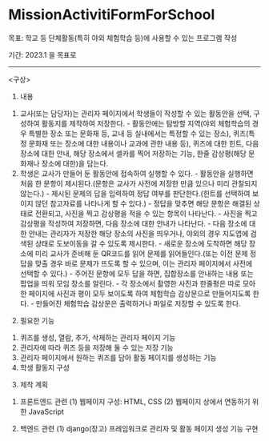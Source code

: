 # MissionActivitiFormForSchool

목표: 학교 등 단체활동(특히 야외 체험학습 등)에 사용할 수 있는 프로그램 작성

기간: 2023.1 을 목표로

---------------
<구상>

1. 내용
  1) 교사(또는 담당자)는 관리자 페이지에서 학생들이 작성할 수 있는 활동안을 선택, 구성하여 활동지를 제작하여 저장한다.
    - 활동안에는 탐방할 지역(야외 체험학습의 경우 특별한 장소 또는 문화재 등, 교내 등 실내에서는 특정할 수 있는 장소),
      퀴즈(특정 문화재 또는 장소에 대한 내용이나 교과에 관한 내용 등), 퀴즈에 대한 힌트, 다음 장소에 대한 안내,
      해당 장소에서 셀카를 찍어 저장하는 기능, 한줄 감상평(해당 문화재나 장소에 대한)을 담는다.
  2) 학생은 교사가 만들어 둔 활동안에 접속하여 실행할 수 있다.
    - 활동안을 실행하면 처음 한 문항이 제시된다.(문항은 교사가 사전에 저장한 만큼 있으나 미리 관찰되지 않는다.)
    - 제시된 문제의 답을 입력하여 정답 여부를 판단한다.(힌트를 선택하여 보이지 않던 참고자료를 나타나게 할 수 있다.)
    - 정답을 맞추면 해당 문항은 해결된 상태로 전환되고, 사진을 찍고 감상평을 적을 수 있는 항목이 나타난다.
    - 사진을 찍고 감상평을 작성하여 저장하면, 다음 장소에 대한 안내가 나타난다.
    - 다음 장소에 대한 안내는 관리자가 저장한 해당 장소의 사진을 띄우거나, 야외의 경우 지도앱에 검색된 상태로 도보이동을 갈 수 있도록 제시한다.
    - 새로운 장소에 도착하면 해당 장소에 미리 교사가 준비해 둔 QR코드를 읽어 문제를 읽어들인다.(또는 이전 문제 정답을 맞출 경우 바로 문제가 뜨도록 할 수 있으며, 이는 관리자 페이지에서 사전에 선택할 수 있다.)
    - 주어진 문항에 모두 답을 하면, 집합장소를 안내하는 내용 또는 팝업을 띄워 모임 장소를 알린다.
    - 각 장소에서 촬영한 사진과 한줄평은 따로 모아 한 페이지에 사진과 평이 모두 보이도록 하여 체험학습 감상문으로 만들어지도록 한다.
    - 만들어진 체험학습 감상문은 출력하거나 파일로 저장할 수 있도록 한다.

2. 필요한 기능
  1) 퀴즈를 생성, 열람, 추가, 삭제하는 관리자 페이지 기능
  2) 관리자에 따라 퀴즈 등을 저장해 둘 수 있는 저장 기능 
  3) 관리자 페이지에서 원하는 퀴즈를 담아 활동 페이지를 생성하는 기능
  4) 학생 활동지 구성

3. 제작 계획
  1) 프론트엔드 관련
    (1) 웹페이지 구성: HTML, CSS
    (2) 웹페이지 상에서 연동하기 위한 JavaScript

  2) 백엔드 관련
    (1) django(장고) 프레임워크로 관리자 및 활동 페이지 생성 기능 구현
